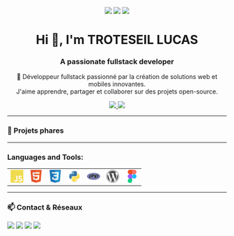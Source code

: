 <p align="center">
  <img src="https://img.shields.io/github/followers/Lucas-tsl?label=Followers&style=social" />
  <img src="https://img.shields.io/github/stars/Lucas-tsl/Lucas-tsl-1?style=social" />
  <img src="https://profile-counter.glitch.me/Lucas-tsl/count.svg" />
</p>

<h1 align="center">Hi 👋, I'm TROTESEIL LUCAS</h1>
<h3 align="center">A passionate fullstack developer</h3>

<p align="center">
  🚀 Développeur fullstack passionné par la création de solutions web et mobiles innovantes.<br>
  J'aime apprendre, partager et collaborer sur des projets open-source.
</p>


<div align="center">
  <a href="https://beacons.ai/Lucas-tsl">
    <img height="180em" src="https://github-readme-stats.vercel.app/api?username=Lucas-tsl&show_icons=true&theme=white&include_all_commits=true&count_private=true"/>
    <img height="180em" src="https://github-readme-stats.vercel.app/api/top-langs/?username=Lucas-tsl&layout=compact&langs_count=8&theme=white"/>
  </a>
</div>


---

### 🚀 Projets phares
<!-- <ul>
  <li><a href="https://github.com/Lucas-tsl/portfolio">Portfolio personnel</a> – Site vitrine interactif</li>
  <li><a href="https://github.com/Lucas-tsl/api-rest-demo">API REST Demo</a> – Backend Node.js</li>
  <li><a href="https://github.com/Lucas-tsl/wordpress-theme">Thème WordPress custom</a></li>
</ul> -->

---

<h3 align="left">Languages and Tools:</h3>
<div align="center">
  <table>
    <tr>
      <td><img alt="JavaScript" height="30" src="https://raw.githubusercontent.com/devicons/devicon/master/icons/javascript/javascript-plain.svg"></td>
      <td><img alt="HTML5" height="30" src="https://raw.githubusercontent.com/devicons/devicon/master/icons/html5/html5-original.svg"></td>
      <td><img alt="CSS3" height="30" src="https://raw.githubusercontent.com/devicons/devicon/master/icons/css3/css3-original.svg"></td>
      <td><img alt="Python" height="30" src="https://raw.githubusercontent.com/devicons/devicon/master/icons/python/python-original.svg"></td>
      <td><img alt="PHP" height="30" src="https://raw.githubusercontent.com/devicons/devicon/master/icons/php/php-original.svg"></td>
      <td><img alt="WordPress" height="30" src="https://raw.githubusercontent.com/devicons/devicon/master/icons/wordpress/wordpress-plain.svg"></td>
      <td><img alt="Figma" height="30" src="https://raw.githubusercontent.com/devicons/devicon/master/icons/figma/figma-original.svg"></td>
    </tr>
  </table>
</div>

---

### 📫 Contact & Réseaux
<p align="left">
  <a href="mailto:troteseil.lucas@gmail.com"><img src="https://img.shields.io/badge/Email-troteseil.lucas@gmail.com-blue?style=flat-square" /></a>
  <a href="https://beacons.ai/Lucas-tsl"><img src="https://img.shields.io/badge/Beacons-@Lucas--tsl-blueviolet?style=flat-square" /></a>
  <a href="https://linkedin.com/in/lucas-tsl"><img src="https://img.shields.io/badge/LinkedIn-Lucas--tsl-blue?style=flat-square" /></a>
  <a href="https://twitter.com/Lucas_tsl"><img src="https://img.shields.io/badge/Twitter-Lucas__tsl-1da1f2?style=flat-square" /></a>
</p>

